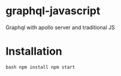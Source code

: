 # graphql-javascript

Graphql with apollo server and traditional JS

# Installation

`bash
npm install
npm start
`
